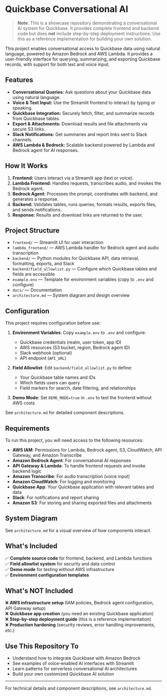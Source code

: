 # Quickbase Conversational AI

> **Note**: This is a showcase repository demonstrating a conversational AI system for Quickbase. It provides complete frontend and backend code but does **not** include step-by-step deployment instructions. Use this as a reference implementation for building your own solution.

This project enables conversational access to Quickbase data using natural language, powered by Amazon Bedrock and AWS Lambda. It provides a user-friendly interface for querying, summarizing, and exporting Quickbase records, with support for both text and voice input.

## Features

- **Conversational Queries:** Ask questions about your Quickbase data using natural language.
- **Voice & Text Input:** Use the Streamlit frontend to interact by typing or speaking.
- **Quickbase Integration:** Securely fetch, filter, and summarize records from Quickbase tables.
- **Export & Attachments:** Download results and file attachments via secure S3 links.
- **Slack Notifications:** Get summaries and report links sent to Slack channels.
- **AWS Lambda & Bedrock:** Scalable backend powered by Lambda and Bedrock agent for AI responses.

## How It Works

1. **Frontend:** Users interact via a Streamlit app (text or voice).
2. **Lambda Frontend:** Handles requests, transcribes audio, and invokes the Bedrock agent.
3. **Bedrock Agent:** Processes the prompt, coordinates with backend, and generates a response.
4. **Backend:** Validates tables, runs queries, formats results, exports files, and sends notifications.
5. **Response:** Results and download links are returned to the user.

## Project Structure

- `frontend/` — Streamlit UI for user interaction
- `lambda_frontend/` — AWS Lambda handler for Bedrock agent and audio transcription
- `backend/` — Python modules for Quickbase API, data retrieval, formatting, exports, and Slack
- `backend/field_allowlist.py` — Configure which Quickbase tables and fields are accessible
- `example.env` — Template for environment variables (copy to `.env` and configure)
- `docs/` — Documentation
- `architecture.md` — System diagram and design overview

## Configuration

This project requires configuration before use:

1. **Environment Variables**: Copy `example.env` to `.env` and configure:
   - Quickbase credentials (realm, user token, app ID)
   - AWS resources (S3 bucket, region, Bedrock agent ID)
   - Slack webhook (optional)
   - API endpoint (`API_URL`)

2. **Field Allowlist**: Edit `backend/field_allowlist.py` to define:
   - Your Quickbase table names and IDs
   - Which fields users can query
   - Field markers for search, date filtering, and relationships

3. **Demo Mode**: Set `DEMO_MODE=true` in `.env` to test the frontend without AWS costs

See `architecture.md` for detailed component descriptions.


## Requirements

To run this project, you will need access to the following resources:

- **AWS IAM**: Permissions for Lambda, Bedrock agent, S3, CloudWatch, API Gateway, and Amazon Transcribe
- **Amazon Bedrock Agent**: For conversational AI responses
- **API Gateway & Lambda**: To handle frontend requests and invoke backend logic
- **Amazon Transcribe**: For audio transcription (voice input)
- **Amazon CloudWatch**: For logging and monitoring
- **Quickbase App**: Your Quickbase application with relevant tables and data
- **Slack**: For notifications and report sharing
- **Amazon S3**: For storing and sharing exported files and attachments

## System Diagram

See `architecture.md` for a visual overview of how components interact.

## What's Included

✅ **Complete source code** for frontend, backend, and Lambda functions  
✅ **Field allowlist system** for security and data control  
✅ **Demo mode** for testing without AWS infrastructure  
✅ **Environment configuration templates**  

## What's NOT Included

❌ **AWS infrastructure setup** (IAM policies, Bedrock agent configuration, API Gateway setup)  
❌ **Quickbase app creation** (you need an existing Quickbase application)  
❌ **Step-by-step deployment guide** (this is a reference implementation)  
❌ **Production hardening** (security reviews, error handling improvements, etc.)  

## Use This Repository To

- Understand how to integrate Quickbase with Amazon Bedrock
- See examples of voice-enabled AI interfaces with Streamlit
- Learn patterns for serverless conversational AI architectures
- Build your own customized Quickbase AI solution

---

For technical details and component descriptions, see `architecture.md`.
